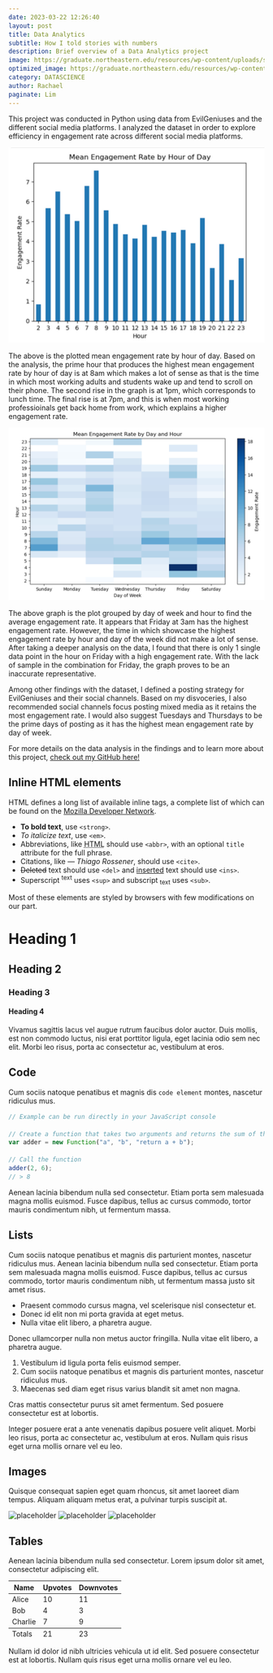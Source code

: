 ```yaml
---
date: 2023-03-22 12:26:40
layout: post
title: Data Analytics
subtitle: How I told stories with numbers
description: Brief overview of a Data Analytics project
image: https://graduate.northeastern.edu/resources/wp-content/uploads/sites/4/2020/06/iStock-1221293664-1-1-1.jpg
optimized_image: https://graduate.northeastern.edu/resources/wp-content/uploads/sites/4/2020/06/iStock-1221293664-1-1-1.jpg
category: DATASCIENCE
author: Rachael
paginate: Lim
---
```


This project was conducted in Python using data from EvilGeniuses and the different social media platforms. I analyzed the dataset in order to explore efficiency in engagement rate across different social media platforms. 

![placeholder](image.png)

The above is the plotted mean engagement rate by hour of day. Based on the analysis, the prime hour that produces the highest mean engagement rate by hour of day is at 8am which makes a lot of sense as that is the time in which most working adults and students wake up and tend to scroll on their phone. The second rise in the graph is at 1pm, which corresponds to lunch time. The final rise is at 7pm, and this is when most working professioinals get back home from work, which explains a higher engagement rate. 

![placeholder](image-1.png)

The above graph is the plot grouped by day of week and hour to find the average engagement rate. It appears that Friday at 3am has the highest engagement rate. However, the time in which showcase the highest engagement rate by hour and day of the week did not make a lot of sense. After taking a deeper analysis on the data, I found that there is only 1 single data point in the hour on Friday with a high engagement rate. With the lack of sample in the combination for Friday, the graph proves to be an inaccurate representative.

Among other findings with the dataset, I defined a posting strategy for EvilGeniuses and their social channels. Based on my disvoceries, I also recommended social channels focus posting mixed media as it retains the most engagement rate. I would also suggest Tuesdays and Thursdays to be the prime days of posting as it has the highest mean engagement rate by day of week. 

For more details on the data analysis in the findings and to learn more about this project, [check out my GitHub here!](https://github.com/RachaelLim01)
<!--page-->

## Inline HTML elements

HTML defines a long list of available inline tags, a complete list of which can be found on the [Mozilla Developer Network](https://developer.mozilla.org/en-US/docs/Web/HTML/Element).

- **To bold text**, use `<strong>`.
- *To italicize text*, use `<em>`.
- Abbreviations, like <abbr title="HyperText Markup Langage">HTML</abbr> should use `<abbr>`, with an optional `title` attribute for the full phrase.
- Citations, like <cite>&mdash; Thiago Rossener</cite>, should use `<cite>`.
- <del>Deleted</del> text should use `<del>` and <ins>inserted</ins> text should use `<ins>`.
- Superscript <sup>text</sup> uses `<sup>` and subscript <sub>text</sub> uses `<sub>`.

Most of these elements are styled by browsers with few modifications on our part.

<!--page-->

# Heading 1

## Heading 2

### Heading 3

#### Heading 4

Vivamus sagittis lacus vel augue rutrum faucibus dolor auctor. Duis mollis, est non commodo luctus, nisi erat porttitor ligula, eget lacinia odio sem nec elit. Morbi leo risus, porta ac consectetur ac, vestibulum at eros.

## Code

Cum sociis natoque penatibus et magnis dis `code element` montes, nascetur ridiculus mus.

```js
// Example can be run directly in your JavaScript console

// Create a function that takes two arguments and returns the sum of those arguments
var adder = new Function("a", "b", "return a + b");

// Call the function
adder(2, 6);
// > 8
```

<!--page-->

Aenean lacinia bibendum nulla sed consectetur. Etiam porta sem malesuada magna mollis euismod. Fusce dapibus, tellus ac cursus commodo, tortor mauris condimentum nibh, ut fermentum massa.

## Lists

Cum sociis natoque penatibus et magnis dis parturient montes, nascetur ridiculus mus. Aenean lacinia bibendum nulla sed consectetur. Etiam porta sem malesuada magna mollis euismod. Fusce dapibus, tellus ac cursus commodo, tortor mauris condimentum nibh, ut fermentum massa justo sit amet risus.

* Praesent commodo cursus magna, vel scelerisque nisl consectetur et.
* Donec id elit non mi porta gravida at eget metus.
* Nulla vitae elit libero, a pharetra augue.

Donec ullamcorper nulla non metus auctor fringilla. Nulla vitae elit libero, a pharetra augue.

1. Vestibulum id ligula porta felis euismod semper.
2. Cum sociis natoque penatibus et magnis dis parturient montes, nascetur ridiculus mus.
3. Maecenas sed diam eget risus varius blandit sit amet non magna.

<!--page-->

Cras mattis consectetur purus sit amet fermentum. Sed posuere consectetur est at lobortis.

Integer posuere erat a ante venenatis dapibus posuere velit aliquet. Morbi leo risus, porta ac consectetur ac, vestibulum at eros. Nullam quis risus eget urna mollis ornare vel eu leo.

## Images

Quisque consequat sapien eget quam rhoncus, sit amet laoreet diam tempus. Aliquam aliquam metus erat, a pulvinar turpis suscipit at.

![placeholder](https://placehold.it/800x400 "Large example image")
![placeholder](https://placehold.it/400x200 "Medium example image")
![placeholder](https://placehold.it/200x200 "Small example image")

## Tables

Aenean lacinia bibendum nulla sed consectetur. Lorem ipsum dolor sit amet, consectetur adipiscing elit.

<table>
  <thead>
    <tr>
      <th>Name</th>
      <th>Upvotes</th>
      <th>Downvotes</th>
    </tr>
  </thead>
  <tfoot>
    <tr>
      <td>Totals</td>
      <td>21</td>
      <td>23</td>
    </tr>
  </tfoot>
  <tbody>
    <tr>
      <td>Alice</td>
      <td>10</td>
      <td>11</td>
    </tr>
    <tr>
      <td>Bob</td>
      <td>4</td>
      <td>3</td>
    </tr>
    <tr>
      <td>Charlie</td>
      <td>7</td>
      <td>9</td>
    </tr>
  </tbody>
</table>

<!--page-->

Nullam id dolor id nibh ultricies vehicula ut id elit. Sed posuere consectetur est at lobortis. Nullam quis risus eget urna mollis ornare vel eu leo.










